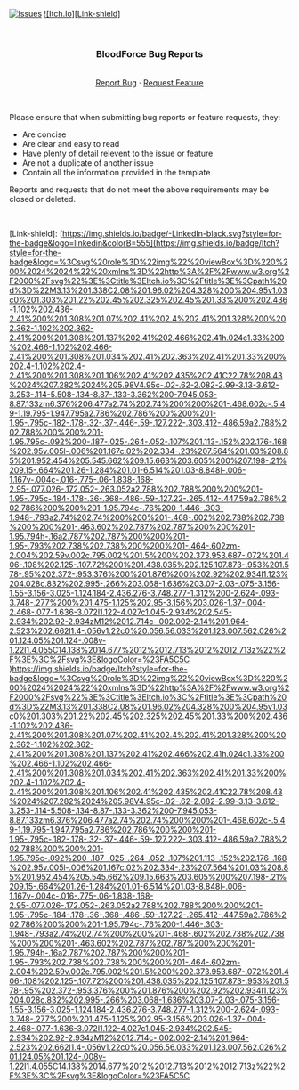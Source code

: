 <div id="top"></div>
<!--
*** Thanks for checking out the Best-README-Template. If you have a suggestion
*** that would make this better, please fork the repo and create a pull request
*** or simply open an issue with the tag "enhancement".
*** Don't forget to give the project a star!
*** Thanks again! Now go create something AMAZING! :D
-->



<!-- PROJECT SHIELDS -->
<!--
*** I'm using markdown "reference style" links for readability.
*** Reference links are enclosed in brackets [ ] instead of parentheses ( ).
*** See the bottom of this document for the declaration of the reference variables
*** for contributors-url, forks-url, etc. This is an optional, concise syntax you may use.
*** https://www.markdownguide.org/basic-syntax/#reference-style-links
-->
[![Issues][issues-shield]][issues-url]
[![Itch.Io][Link-shield]][Link-url]

<!-- PROJECT LOGO -->
<br />
<div align="center">

  <h3 align="center">BloodForce Bug Reports</h3>

  <p align="center">
    <br />
    <a href="https://github.com/AMDinside1/BloodForce-Bug-Reports/issues">Report Bug</a>
    ·
    <a href="https://github.com/AMDinside1/BloodForce-Bug-Reports/issues">Request Feature</a>
  </p>
</div>

<br />

Please ensure that when submitting bug reports or feature requests, they:
* Are concise
* Are clear and easy to read
* Have plenty of detail relevent to the issue or feature
* Are not a duplicate of another issue
* Contain all the information provided in the template

Reports and requests that do not meet the above requirements may be closed or deleted.




<br />

<!-- MARKDOWN LINKS & IMAGES -->
<!-- https://www.markdownguide.org/basic-syntax/#reference-style-links -->
[contributors-shield]: https://img.shields.io/github/contributors/AMDinside1/BloodForce-Bug-Reports.svg?style=for-the-badge
[contributors-url]: https://github.com/AMDinside1/BloodForce-Bug-Reports/graphs/contributors
[forks-shield]: https://img.shields.io/github/forks/AMDinside1/BloodForce-Bug-Reports.svg?style=for-the-badge
[forks-url]: https://github.com/AMDinside1/BloodForce-Bug-Reports/network/members
[stars-shield]: https://img.shields.io/github/stars/AMDinside1/BloodForce-Bug-Reports.svg?style=for-the-badge
[stars-url]: https://github.com/AMDinside1/BloodForce-Bug-Reports/stargazers
[issues-shield]: https://img.shields.io/github/issues/AMDinside1/BloodForce-Bug-Reports.svg?style=for-the-badge
[issues-url]: https://github.com/AMDinside1/BloodForce-Bug-Reports/issues
[license-shield]: https://img.shields.io/github/license/AMDinside1/BloodForce-Bug-Reports.svg?style=for-the-badge
[license-url]: https://github.com/AMDinside1/BloodForce-Bug-Reports/blob/master/LICENSE.txt
[linkedin-shield]: https://img.shields.io/badge/-LinkedIn-black.svg?style=for-the-badge&logo=linkedin&colorB=555
[linkedin-url]: https://linkedin.com/in/othneildrew
[product-screenshot]: images/screenshot.png

[Link-shield]: [https://img.shields.io/badge/-LinkedIn-black.svg?style=for-the-badge&logo=linkedin&colorB=555](https://img.shields.io/badge/Itch?style=for-the-badge&logo=%3Csvg%20role%3D%22img%22%20viewBox%3D%220%200%2024%2024%22%20xmlns%3D%22http%3A%2F%2Fwww.w3.org%2F2000%2Fsvg%22%3E%3Ctitle%3EItch.io%3C%2Ftitle%3E%3Cpath%20d%3D%22M3.13%201.338C2.08%201.96.02%204.328%200%204.95v1.03c0%201.303%201.22%202.45%202.325%202.45%201.33%200%202.436-1.102%202.436-2.41%200%201.308%201.07%202.41%202.4%202.41%201.328%200%202.362-1.102%202.362-2.41%200%201.308%201.137%202.41%202.466%202.41h.024c1.33%200%202.466-1.102%202.466-2.41%200%201.308%201.034%202.41%202.363%202.41%201.33%200%202.4-1.102%202.4-2.41%200%201.308%201.106%202.41%202.435%202.41C22.78%208.43%2024%207.282%2024%205.98V4.95c-.02-.62-2.082-2.99-3.13-3.612-3.253-.114-5.508-.134-8.87-.133-3.362%200-7.945.053-8.87.133zm6.376%206.477a2.74%202.74%200%200%201-.468.602c-.5.49-1.19.795-1.947.795a2.786%202.786%200%200%201-1.95-.795c-.182-.178-.32-.37-.446-.59-.127.222-.303.412-.486.59a2.788%202.788%200%200%201-1.95.795c-.092%200-.187-.025-.264-.052-.107%201.113-.152%202.176-.168%202.95v.005l-.006%201.167c.02%202.334-.23%207.564%201.03%208.85%201.952.454%205.545.662%209.15.663%203.605%200%207.198-.21%209.15-.664%201.26-1.284%201.01-6.514%201.03-8.848l-.006-1.167v-.004c-.016-.775-.06-1.838-.168-2.95-.077.026-.172.052-.263.052a2.788%202.788%200%200%201-1.95-.795c-.184-.178-.36-.368-.486-.59-.127.22-.265.412-.447.59a2.786%202.786%200%200%201-1.95.794c-.76%200-1.446-.303-1.948-.793a2.74%202.74%200%200%201-.468-.602%202.738%202.738%200%200%201-.463.602%202.787%202.787%200%200%201-1.95.794h-.16a2.787%202.787%200%200%201-1.95-.793%202.738%202.738%200%200%201-.464-.602zm-2.004%202.59v.002c.795.002%201.5%200%202.373.953.687-.072%201.406-.108%202.125-.107.72%200%201.438.035%202.125.107.873-.953%201.578-.95%202.372-.953.376%200%201.876%200%202.92%202.934l1.123%204.028c.832%202.995-.266%203.068-1.636%203.07-2.03-.075-3.156-1.55-3.156-3.025-1.124.184-2.436.276-3.748.277-1.312%200-2.624-.093-3.748-.277%200%201.475-1.125%202.95-3.156%203.026-1.37-.004-2.468-.077-1.636-3.072l1.122-4.027c1.045-2.934%202.545-2.934%202.92-2.934zM12%2012.714c-.002.002-2.14%201.964-2.523%202.662l1.4-.056v1.22c0%20.056.56.033%201.123.007.562.026%201.124.05%201.124-.008v-1.22l1.4.055C14.138%2014.677%2012%2012.713%2012%2012.713z%22%2F%3E%3C%2Fsvg%3E&logoColor=%23FA5C5C
)https://img.shields.io/badge/Itch?style=for-the-badge&logo=%3Csvg%20role%3D%22img%22%20viewBox%3D%220%200%2024%2024%22%20xmlns%3D%22http%3A%2F%2Fwww.w3.org%2F2000%2Fsvg%22%3E%3Ctitle%3EItch.io%3C%2Ftitle%3E%3Cpath%20d%3D%22M3.13%201.338C2.08%201.96.02%204.328%200%204.95v1.03c0%201.303%201.22%202.45%202.325%202.45%201.33%200%202.436-1.102%202.436-2.41%200%201.308%201.07%202.41%202.4%202.41%201.328%200%202.362-1.102%202.362-2.41%200%201.308%201.137%202.41%202.466%202.41h.024c1.33%200%202.466-1.102%202.466-2.41%200%201.308%201.034%202.41%202.363%202.41%201.33%200%202.4-1.102%202.4-2.41%200%201.308%201.106%202.41%202.435%202.41C22.78%208.43%2024%207.282%2024%205.98V4.95c-.02-.62-2.082-2.99-3.13-3.612-3.253-.114-5.508-.134-8.87-.133-3.362%200-7.945.053-8.87.133zm6.376%206.477a2.74%202.74%200%200%201-.468.602c-.5.49-1.19.795-1.947.795a2.786%202.786%200%200%201-1.95-.795c-.182-.178-.32-.37-.446-.59-.127.222-.303.412-.486.59a2.788%202.788%200%200%201-1.95.795c-.092%200-.187-.025-.264-.052-.107%201.113-.152%202.176-.168%202.95v.005l-.006%201.167c.02%202.334-.23%207.564%201.03%208.85%201.952.454%205.545.662%209.15.663%203.605%200%207.198-.21%209.15-.664%201.26-1.284%201.01-6.514%201.03-8.848l-.006-1.167v-.004c-.016-.775-.06-1.838-.168-2.95-.077.026-.172.052-.263.052a2.788%202.788%200%200%201-1.95-.795c-.184-.178-.36-.368-.486-.59-.127.22-.265.412-.447.59a2.786%202.786%200%200%201-1.95.794c-.76%200-1.446-.303-1.948-.793a2.74%202.74%200%200%201-.468-.602%202.738%202.738%200%200%201-.463.602%202.787%202.787%200%200%201-1.95.794h-.16a2.787%202.787%200%200%201-1.95-.793%202.738%202.738%200%200%201-.464-.602zm-2.004%202.59v.002c.795.002%201.5%200%202.373.953.687-.072%201.406-.108%202.125-.107.72%200%201.438.035%202.125.107.873-.953%201.578-.95%202.372-.953.376%200%201.876%200%202.92%202.934l1.123%204.028c.832%202.995-.266%203.068-1.636%203.07-2.03-.075-3.156-1.55-3.156-3.025-1.124.184-2.436.276-3.748.277-1.312%200-2.624-.093-3.748-.277%200%201.475-1.125%202.95-3.156%203.026-1.37-.004-2.468-.077-1.636-3.072l1.122-4.027c1.045-2.934%202.545-2.934%202.92-2.934zM12%2012.714c-.002.002-2.14%201.964-2.523%202.662l1.4-.056v1.22c0%20.056.56.033%201.123.007.562.026%201.124.05%201.124-.008v-1.22l1.4.055C14.138%2014.677%2012%2012.713%2012%2012.713z%22%2F%3E%3C%2Fsvg%3E&logoColor=%23FA5C5C

[Link-url]: https://interline-games.itch.io/bloodforce
